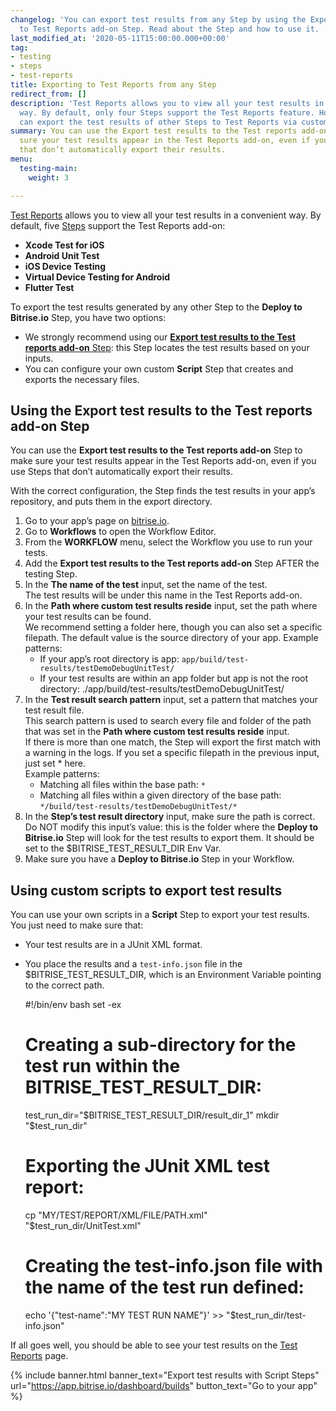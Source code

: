 ```yaml
---
changelog: 'You can export test results from any Step by using the Export test results
  to Test Reports add-on Step. Read about the Step and how to use it. '
last_modified_at: '2020-05-11T15:00:00.000+00:00'
tag:
- testing
- steps
- test-reports
title: Exporting to Test Reports from any Step
redirect_from: []
description: 'Test Reports allows you to view all your test results in a convenient
  way. By default, only four Steps support the Test Reports feature. However, you
  can export the test results of other Steps to Test Reports via custom Script Steps. '
summary: You can use the Export test results to the Test reports add-on Step to make
  sure your test results appear in the Test Reports add-on, even if you use Steps
  that don’t automatically export their results.
menu:
  testing-main:
    weight: 3

---
```

[Test Reports](/testing/test-reports/) allows you to view all your test results in a convenient way. By default, five [Steps](/steps-and-workflows/steps-and-workflows-index/) support the Test Reports add-on:

* **Xcode Test for iOS**
* **Android Unit Test**
* **iOS Device Testing**
* **Virtual Device Testing for Android**
* **Flutter Test**

To export the test results generated by any other Step to the **Deploy to Bitrise.io** Step, you have two options:

* We strongly recommend using our [**Export test results to the Test reports add-on** Step](https://www.bitrise.io/integrations/steps/custom-test-results-export): this Step locates the test results based on your inputs.
* You can configure your own custom **Script** Step that creates and exports the necessary files.

## Using the Export test results to the Test reports add-on Step

You can use the **Export test results to the Test reports add-on** Step to make sure your test results appear in the Test Reports add-on, even if you use Steps that don’t automatically export their results.

With the correct configuration, the Step finds the test results in your app’s repository, and puts them in the export directory.

1. Go to your app’s page on [bitrise.io](http://bitrise.io/).
2. Go to **Workflows** to open the Workflow Editor.
3. From the **WORKFLOW** menu, select the Workflow you use to run your tests.
4. Add the **Export test results to the Test reports add-on** Step AFTER the testing Step.
5. In the **The name of the test** input, set the name of the test.   
   The test results will be under this name in the Test Reports add-on.
6. In the **Path where custom test results reside** input, set the path where your test results can be found.  
   We recommend setting a folder here, though you can also set a specific filepath. The default value is the source directory of your app. Example patterns:
   * If your app’s root directory is app: `app/build/test-results/testDemoDebugUnitTest/`
   * If your test results are within an app folder but app is not the root directory: ./app/build/test-results/testDemoDebugUnitTest/
7. In the **Test result search pattern** input, set a pattern that matches your test result file.  
   This search pattern is used to search every file and folder of the path that was set in the **Path where custom test results reside** input.  
   If there is more than one match, the Step will export the first match with a warning in the logs. If you set a specific filepath in the previous input, just set * here.  
   Example patterns:
   * Matching all files within the base path: `*`
   * Matching all files within a given directory of the base path: `*/build/test-results/testDemoDebugUnitTest/*`
8. In the **Step’s test result directory** input, make sure the path is correct.  
   Do NOT modify this input’s value: this is the folder where the **Deploy to Bitrise.io** Step will look for the test results to export them. It should be set to the $BITRISE_TEST_RESULT_DIR Env Var.
9. Make sure you have a **Deploy to Bitrise.io** Step in your Workflow.

## Using custom scripts to export test results

You can use your own scripts in a **Script** Step to export your test results. You just need to make sure that:

* Your test results are in a JUnit XML format.
* You place the results and a `test-info.json` file in the $BITRISE_TEST_RESULT_DIR, which is an Environment Variable pointing to the correct path.

    #!/bin/env bash
    set -ex
    
    # Creating a sub-directory for the test run within the BITRISE_TEST_RESULT_DIR:
    test_run_dir="$BITRISE_TEST_RESULT_DIR/result_dir_1"
    mkdir "$test_run_dir"
    
    # Exporting the JUnit XML test report:
    cp "MY/TEST/REPORT/XML/FILE/PATH.xml" "$test_run_dir/UnitTest.xml"
    
    # Creating the test-info.json file with the name of the test run defined:
    echo '{"test-name":"MY TEST RUN NAME"}' >> "$test_run_dir/test-info.json"

If all goes well, you should be able to see your test results on the [Test Reports](/testing/test-reports/) page.

{% include banner.html banner_text="Export test results with Script Steps" url="https://app.bitrise.io/dashboard/builds" button_text="Go to your app" %}